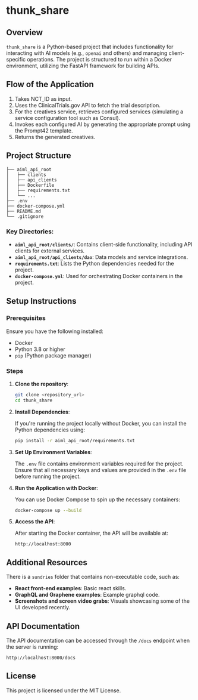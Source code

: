 
# thunk_share

## Overview

`thunk_share` is a Python-based project that includes functionality for interacting with AI models (e.g., `openai` and others) and managing client-specific operations. The project is structured to run within a Docker environment, utilizing the FastAPI framework for building APIs.

## Flow of the Application

1. Takes NCT_ID as input.
2. Uses the ClinicalTrials.gov API to fetch the trial description.
3. For the creatives service, retrieves configured services (simulating a service configuration tool such as Consul).
4. Invokes each configured AI by generating the appropriate prompt using the Prompt42 template.
5. Returns the generated creatives.

## Project Structure

```
├── aiml_api_root
│   ├── clients
│   ├── api_clients
│   ├── Dockerfile
│   ├── requirements.txt
│   └── ...
├── .env
├── docker-compose.yml
├── README.md
└── .gitignore
```

### Key Directories:

- **`aiml_api_root/clients/`**: Contains client-side functionality, including API clients for external services.
- **`aiml_api_root/api_clients/dao`**: Data models and service integrations.
- **`requirements.txt`**: Lists the Python dependencies needed for the project.
- **`docker-compose.yml`**: Used for orchestrating Docker containers in the project.

## Setup Instructions

### Prerequisites

Ensure you have the following installed:

- Docker
- Python 3.8 or higher
- `pip` (Python package manager)

### Steps

1. **Clone the repository**:

   ```bash
   git clone <repository_url>
   cd thunk_share
   ```

2. **Install Dependencies**:

   If you're running the project locally without Docker, you can install the Python dependencies using:

   ```bash
   pip install -r aiml_api_root/requirements.txt
   ```

3. **Set Up Environment Variables**:

   The `.env` file contains environment variables required for the project. Ensure that all necessary keys and values are provided in the `.env` file before running the project.

4. **Run the Application with Docker**:

   You can use Docker Compose to spin up the necessary containers:

   ```bash
   docker-compose up --build
   ```

5. **Access the API**:

   After starting the Docker container, the API will be available at:

   ```
   http://localhost:8000
   ```

## Additional Resources

There is a `sundries` folder that contains non-executable code, such as:
- **React front-end examples**: Basic react skills.
- **GraphQL and Graphene examples**: Example graphql code.
- **Screenshots and screen video grabs**: Visuals showcasing some of the UI developed recently.

## API Documentation

The API documentation can be accessed through the `/docs` endpoint when the server is running:

```
http://localhost:8000/docs
```

## License

This project is licensed under the MIT License.
